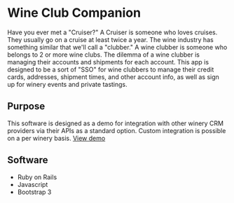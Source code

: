 # Wine Club Companion #
Have you ever met a "Cruiser?" A Cruiser is someone who loves cruises. They usually go on a cruise at least twice a year. The wine industry has something similar that we'll call a "clubber." A wine clubber is someone who belongs to 2 or more wine clubs. The dilemma of a wine clubber is managing their accounts and shipments for each account. This app is designed to be a sort of "SSO" for wine clubbers to manage their credit cards, addresses, shipment times, and other account info, as well as sign up for winery events and private tastings.
## Purpose ##
This software is designed as a demo for integration with other winery CRM providers via their APIs as a standard option. Custom integration is possible on a per winery basis. [View demo](https://stark-cove-80789.herokuapp.com/)
## Software ##
* Ruby on Rails
* Javascript
* Bootstrap 3
